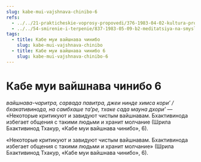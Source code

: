 ```yaml
---
slug: kabe-mui-vajshnava-chinibo-6
refs:
  - ../../21-prakticheskie-voprosy-propovedi/376-1983-04-02-kultura-propovedi.md
  - ../../54-smirenie-i-terpenie/837-1983-05-09-b2-meditatsiya-na-smysly-tretego-stiha-shikshashtaki-i-smezhnye-temy.md
tags:
  - title: Кабе муи вайшнава чинибо
    slug: kabe-mui-vajshnava-chinibo
  - title: Кабе муи вайшнава чинибо 6
    slug: kabe-mui-vajshnava-chinibo-6
---
```


# Кабе муи вайшнава чинибо 6

*вайшнава-чаритра, сарвада павитра, джеи нинде химса кори’ / бхакативинода, на самбхаше та’ре, тхаке сада мауна дхори’* — «Некоторые критикуют и завидуют чистым вайшнавам. Бхактивинода избегает общения с такими людьми и хранит молчание (Шрила Бхактивинод Тхакур, «Кабе муи вайшнава чинибо», 6).

«Некоторые критикуют и завидуют чистым вайшнавам. Бхактивинода избегает общения с такими людьми и хранит молчание» (Шрила Бхактивинод Тхакур, «Кабе муи вайшнава чинибо», 6).

